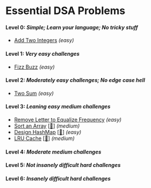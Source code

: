 Essential DSA Problems
======================


#### Level 0: _**Simple**; Learn your language; No tricky stuff_

* [Add Two Integers](https://leetcode.com/problems/add-two-integers/) _(easy)_


#### Level 1: _Very **easy** challenges_

* [Fizz Buzz](https://leetcode.com/problems/fizz-buzz/) _(easy)_


#### Level 2: _Moderately easy challenges; No edge case hell_

* [Two Sum](https://leetcode.com/problems/two-sum/) _(easy)_


#### Level 3: _Leaning easy medium challenges_

* [Remove Letter to Equalize Frequency](https://leetcode.com/problems/remove-letter-to-equalize-frequency/) _(easy)_
* [Sort an Array](https://leetcode.com/problems/sort-an-array/) [[🚀](https://neetcode.io/solutions/sort-an-array)] _(medium)_
* [Design HashMap](https://leetcode.com/problems/design-hashmap/) [[🚀](https://neetcode.io/problems/design-hashmap)] _(easy)_
* [LRU Cache](https://leetcode.com/problems/lru-cache/) [[🚀](https://neetcode.io/solutions/lru-cache)] _(medium)_


#### Level 4: _Moderate medium challenges_


#### Level 5: _Not insanely difficult hard challenges_


#### Level 6: _Insanely difficult hard challenges_

